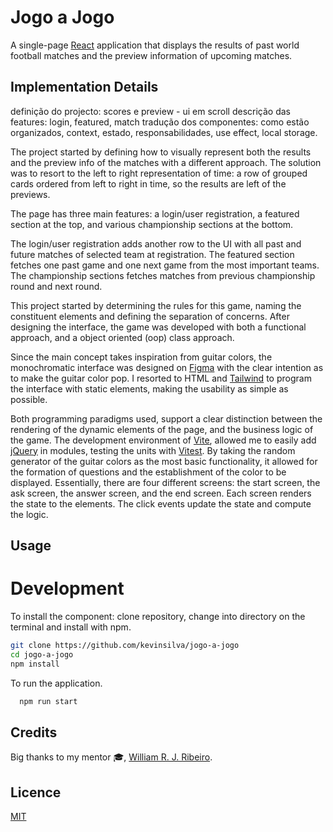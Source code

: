 # Jogo a Jogo

A single-page [React](https://reactjs.org/) application that displays the results of past world football matches and the preview information of upcoming matches.

## Implementation Details

definição do projecto: scores e preview - ui em scroll
descrição das features: login, featured, match
tradução dos componentes: como estão organizados, context, estado, responsabilidades, use effect, local storage.

The project started by defining how to visually represent both the results and the preview info of the matches with a different approach. The solution was to resort to the left to right representation of time: a row of grouped cards ordered from left to right in time, so the results are left of the previews.

The page has three main features: a login/user registration, a featured section at the top, and various championship sections at the bottom.

The login/user registration adds another row to the UI with all past and future matches of selected team at registration. The featured section fetches one past game and one next game from the most important teams. The championship sections fetches matches from previous championship round and next round.

This project started by determining the rules for this game, naming the constituent elements and defining the separation of concerns. After designing the interface, the game was developed with both a functional approach, and a object oriented (oop) class approach.

Since the main concept takes inspiration from guitar colors, the monochromatic interface was designed on [Figma](https://www.figma.com/) with the clear intention as to make the guitar color pop. I resorted to HTML and [Tailwind](https://tailwindcss.com/) to program the interface with static elements, making the usability as simple as possible.

Both programming paradigms used, support a clear distinction between the rendering of the dynamic elements of the page, and the business logic of the game. The development environment of [Vite](https://vitejs.dev/), allowed me to easily add [jQuery](https://jquery.com/) in modules, testing the units with [Vitest](https://vitest.dev/). By taking the random generator of the guitar colors as the most basic functionality, it allowed for the formation of questions and the establishment of the color to be displayed. Essentially, there are four different screens: the start screen, the ask screen, the answer screen, and the end screen. Each screen renders the state to the elements. The click events update the state and compute the logic.

## Usage

# Development

To install the component: clone repository, change into directory on the terminal and install with npm.

```bash
git clone https://github.com/kevinsilva/jogo-a-jogo
cd jogo-a-jogo
npm install
```

To run the application.

```bash
  npm run start
```

## Credits

Big thanks to my mentor 🎓, [William R. J. Ribeiro](https://github.com/williamrjribeiro/).

## Licence

[MIT](https://choosealicense.com/licenses/mit/)
